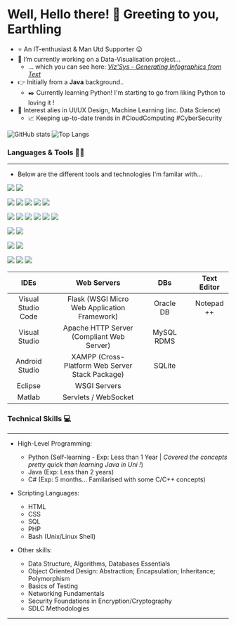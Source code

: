# Well, Hello there! 👋 Greeting to you, Earthling

<!--
**xx-m-h-u-xx/xx-m-h-u-xx** is a ✨ _special_ ✨ repository because its `README.md` (this file) appears on your GitHub profile.

Here are some ideas to get you started: 
-->
-  ⭐  An IT-enthusiast & Man Utd Supporter 😛
-  📌 I’m currently working on a Data-Visualisation project... 
    -  ... which you can see here: [*Viz'Sys - Generating Infographics from Text*](https://github.com/xx-m-h-u-xx/Data-Analysis-Visualisation)
  - 👉 Initially from a **Java** background..
    - ✒️ Currently learning Python! I'm starting to go from liking Python to loving it !
  - 📢  Interest alies in UI/UX Design, Machine Learning (inc. Data Science)
    - :chart_with_upwards_trend: Keeping up-to-date trends in #CloudComputing #CyberSecurity 
  <!-- - ⚡ Fun fact: Multi-lingual, Speaking English, Bengali & Arabic -->

<!-- - 👯 I’m looking to collaborate on ...
- 🤔 I’m looking for help with ...
- 💬 Ask me about ...
- 📫 How to reach me: ...
- 😄 Pronouns: ... -->

![GitHub stats](https://github-readme-stats.vercel.app/api?username=xx-m-h-u-xx&show_icons=true&theme=slateorange)
![Top Langs](https://github-readme-stats.vercel.app/api/top-langs/?username=xx-m-h-u-xx&theme=slateorange&langs_count=10&layout=compact)

### Languages & Tools 🔧🔨
------------------------------------------------------------------------------------------
- Below are the different tools and technologies I'm familar with...

![](https://img.shields.io/badge/OS-Windows-informational?style=flat&logo=<LOGO_NAME>&logoColor=white&color=yellowgreen)
![](https://img.shields.io/badge/OS-Linux-informational?style=flat&logo=<LOGO_NAME>&logoColor=white&color=yellowgreen)

![](https://img.shields.io/badge/IDE-Visual_Studio_Code-informational?logo=visual-studio-code&logoColor=white&color=blue)
![](https://img.shields.io/badge/IDE-Visual_Studio-informational?logo=visual-studio&logoColor=white&color=purple)
![](https://img.shields.io/badge/IDE-Android_Studio-informational?logo=android-studio&logoColor=white&color=green)
![](https://img.shields.io/badge/IDE-Eclipse-informational?logo=eclipse-ide&logoColor=white&color=lightgrey)
![](https://img.shields.io/badge/IDE-Matlab-informational?logo=matrix&logoColor=white&color=blue)

![](https://img.shields.io/badge/Code-Python-informational?logo=python&logoColor=white&color=orange)
![](https://img.shields.io/badge/Code-Java-informational?logo=java&logoColor=white&color=orange)
![](https://img.shields.io/badge/Code-SQL-informational?logo=sqlite&logoColor=white&color=orange)
![](https://img.shields.io/badge/Code-HTML-informational?logo=html5&logoColor=white&color=orange)
![](https://img.shields.io/badge/Code-CSS-informational?logo=css3&logoColor=white&color=orange)
![](https://img.shields.io/badge/Code-JS-informational?logo=javascript&logoColor=white&color=orange)

![](https://img.shields.io/badge/DBs-MySQL-informational?logo=mysql&logoColor=white&color=red)
![](https://img.shields.io/badge/DBs-Oracle_DB-informational?logo=oracle&logoColor=white&color=red)

![](https://img.shields.io/badge/DataVis-Matplotlib-informational?style=flat&logo=<LOGO_NAME>&logoColor=white&color=green)
![](https://img.shields.io/badge/DataVis-Plotly-informational?style=flat&logo=<LOGO_NAME>&logoColor=white&color=green)

![](https://img.shields.io/badge/MS-PowerPoint-informational?style=flat&logo=<LOGO_NAME>&logoColor=white&color=red)
![](https://img.shields.io/badge/MS-Word-informational?style=flat&logo=<LOGO_NAME>&logoColor=white&color=informational)
![](https://img.shields.io/badge/MS-Excel-informational?style=flat&logo=<LOGO_NAME>&logoColor=white&color=brightgreen)



IDEs  |                 | Web Servers | | DBs | | Text Editor
|:---:|           :---: | :---: | :---: | :---: |:---:|:---:|
Visual Studio Code |    | Flask (WSGI Micro Web Application Framework)    | | Oracle DB || Notepad ++
Visual Studio      |    | Apache HTTP Server (Compliant Web Server)       | | MySQL RDMS ||
Android Studio     |    | XAMPP (Cross-Platform Web Server Stack Package) | |SQLite ||
Eclipse            |    | WSGI Servers
Matlab             |    | Servlets / WebSocket

### Technical Skills 💻
------------------------------------------------------------------------------------------
* High-Level Programming:
   * Python (Self-learning - Exp: Less than 1 Year | _Covered the concepts pretty quick than learning Java in Uni !_) 
   * Java (Exp: Less than 2 years)
   * C# (Exp: 5 months... Familarised with some C/C++ concepts)
* Scripting Languages:
   * HTML 
   * CSS
   * SQL
   * PHP   
   * Bash (Unix/Linux Shell)

* Other skills:
  * Data Structure, Algorithms, Databases Essentials
  * Object Oriented Design: Abstraction; Encapsulation; Inheritance; Polymorphism
  * Basics of Testing
  * Networking Fundamentals
  * Security Foundations in Encryption/Cryptography 
  * SDLC Methodologies
 ------------------------------------------------------------------------------------------
